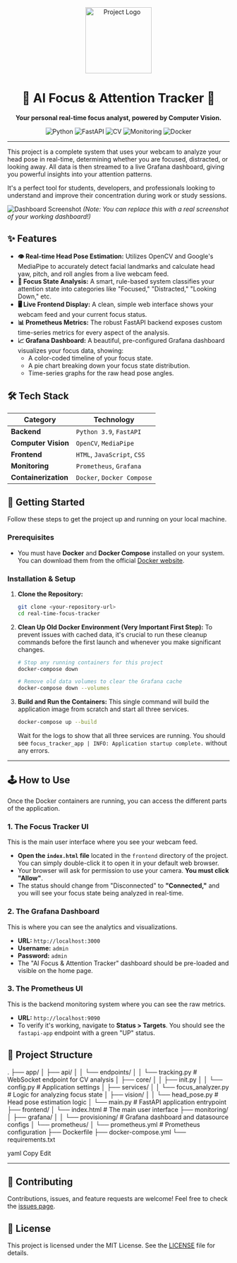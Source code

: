 <div align="center">
  <img src="https://i.imgur.com/your-project-logo.png" alt="Project Logo" width="150">
  <h1>🚀 AI Focus & Attention Tracker 🚀</h1>
  <p>
    <strong>Your personal real-time focus analyst, powered by Computer Vision.</strong>
  </p>
  <p>
    <img src="https://img.shields.io/badge/Python-3.9-blue.svg" alt="Python">
    <img src="https://img.shields.io/badge/Framework-FastAPI-green.svg" alt="FastAPI">
    <img src="https://img.shields.io/badge/Computer%20Vision-OpenCV%20%7C%20MediaPipe-orange.svg" alt="CV">
    <img src="https://img.shields.io/badge/Monitoring-Prometheus%20%7C%20Grafana-yellow.svg" alt="Monitoring">
    <img src="https://img.shields.io/badge/Container-Docker-blue.svg" alt="Docker">
  </p>
</div>

---

This project is a complete system that uses your webcam to analyze your head pose in real-time, determining whether you are focused, distracted, or looking away. All data is then streamed to a live Grafana dashboard, giving you powerful insights into your attention patterns.

It's a perfect tool for students, developers, and professionals looking to understand and improve their concentration during work or study sessions.

![Dashboard Screenshot](https://i.imgur.com/your-dashboard-screenshot.png) 
*(Note: You can replace this with a real screenshot of your working dashboard!)*

## ✨ Features

-   **👁️ Real-time Head Pose Estimation:** Utilizes OpenCV and Google's MediaPipe to accurately detect facial landmarks and calculate head yaw, pitch, and roll angles from a live webcam feed.
-   **🧠 Focus State Analysis:** A smart, rule-based system classifies your attention state into categories like "Focused," "Distracted," "Looking Down," etc.
-   **🖥️ Live Frontend Display:** A clean, simple web interface shows your webcam feed and your current focus status.
-   **📊 Prometheus Metrics:** The robust FastAPI backend exposes custom time-series metrics for every aspect of the analysis.
-   **📈 Grafana Dashboard:** A beautiful, pre-configured Grafana dashboard visualizes your focus data, showing:
    -   A color-coded timeline of your focus state.
    -   A pie chart breaking down your focus state distribution.
    -   Time-series graphs for the raw head pose angles.

## 🛠️ Tech Stack

| Category          | Technology                                       |
| ----------------- | ------------------------------------------------ |
| **Backend** | `Python 3.9`, `FastAPI`                          |
| **Computer Vision** | `OpenCV`, `MediaPipe`                            |
| **Frontend** | `HTML`, `JavaScript`, `CSS`                      |
| **Monitoring** | `Prometheus`, `Grafana`                          |
| **Containerization**| `Docker`, `Docker Compose`                       |

## 🚀 Getting Started

Follow these steps to get the project up and running on your local machine.

### Prerequisites

-   You must have **Docker** and **Docker Compose** installed on your system. You can download them from the official [Docker website](https://www.docker.com/products/docker-desktop).

### Installation & Setup

1.  **Clone the Repository:**
    ```bash
    git clone <your-repository-url>
    cd real-time-focus-tracker
    ```

2.  **Clean Up Old Docker Environment (Very Important First Step):**
    To prevent issues with cached data, it's crucial to run these cleanup commands before the first launch and whenever you make significant changes.
    ```bash
    # Stop any running containers for this project
    docker-compose down

    # Remove old data volumes to clear the Grafana cache
    docker-compose down --volumes
    ```

3.  **Build and Run the Containers:**
    This single command will build the application image from scratch and start all three services.
    ```bash
    docker-compose up --build
    ```
    Wait for the logs to show that all three services are running. You should see `focus_tracker_app | INFO: Application startup complete.` without any errors.

---

## 🕹️ How to Use

Once the Docker containers are running, you can access the different parts of the application.

### 1. The Focus Tracker UI

This is the main user interface where you see your webcam feed.

-   **Open the `index.html` file** located in the `frontend` directory of the project. You can simply double-click it to open it in your default web browser.
-   Your browser will ask for permission to use your camera. **You must click "Allow"**.
-   The status should change from "Disconnected" to **"Connected,"** and you will see your focus state being analyzed in real-time.

### 2. The Grafana Dashboard

This is where you can see the analytics and visualizations.

-   **URL:** `http://localhost:3000`
-   **Username:** `admin`
-   **Password:** `admin`
-   The "AI Focus & Attention Tracker" dashboard should be pre-loaded and visible on the home page.

### 3. The Prometheus UI

This is the backend monitoring system where you can see the raw metrics.

-   **URL:** `http://localhost:9090`
-   To verify it's working, navigate to **Status > Targets**. You should see the `fastapi-app` endpoint with a green "UP" status.

## 📂 Project Structure

.
├── app/
│ ├── api/
│ │ └── endpoints/
│ │ └── tracking.py # WebSocket endpoint for CV analysis
│ ├── core/
│ │ ├── init.py
│ │ └── config.py # Application settings
│ ├── services/
│ │ └── focus_analyzer.py # Logic for analyzing focus state
│ ├── vision/
│ │ └── head_pose.py # Head pose estimation logic
│ └── main.py # FastAPI application entrypoint
├── frontend/
│ └── index.html # The main user interface
├── monitoring/
│ ├── grafana/
│ │ └── provisioning/ # Grafana dashboard and datasource configs
│ └── prometheus/
│ └── prometheus.yml # Prometheus configuration
├── Dockerfile
├── docker-compose.yml
└── requirements.txt

yaml
Copy
Edit

---

## 🤝 Contributing

Contributions, issues, and feature requests are welcome! Feel free to check the [issues page](<your-repo-url/issues>).

## 📝 License

This project is licensed under the MIT License. See the [LICENSE](LICENSE) file for details.
